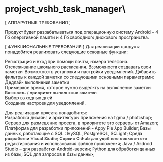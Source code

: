# project_vshb_task_manager\

[ АППАРАТНЫЕ ТРЕБОВАНИЯ ]

Продукт будет разрабатываться под операционную систему 
Android  – 4 Гб оперативной памяти и 4 Гб свободного дискового пространства.


[ ФУНКЦИОНАЛЬНЫЕ ТРЕБОВАНИЯ ] 
Для реализации продукта понадобится реализовать следующие основные функции:  
 
Регистрация и вход при помощи почты, номера телефона. 
Отслеживание школьного расписания. 
Возможности создавать свои заметки. 
Возможность установки и настройки уведомлений. 
Добавить фильтры к каждой заметки со следующими основными параметрами: 
Дедлайн выполнения заметки  
Примерное время, которое нужно выделить на выполнение заметки  
Важность / приоритет выполнения заметки  
Выбор выходных дней  
Создание настроек для уведомлений.  


Для реализации проекта понадобится:  
Разработка дизайна и архитектуры приложения на figma / photoshop; 
Сервер для размещение проекта, в приоритете это серверы от Amazon; 
Платформа для разработки приложений – Appy Pie App Builder; 
Базы данных, работающие с SQL :  MySQL, PostgreSQL, SQLight; 
Среда разработки Visual Studio; 
Сервис Github для удобного совместного редактирования и использования файлов приложения; 
Java / Android Studio – для разработки Android-версии; 
Python для обработки данных из базы; 
SQL для запросов в базы данных; 




 
